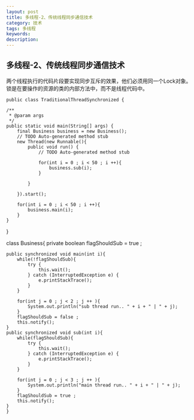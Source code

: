 ```yaml
---
layout: post
title: 多线程-2、传统线程同步通信技术
category: 技术
tags: 多线程
keywords: 
description: 
---
```


## 多线程-2、传统线程同步通信技术 ##

两个线程执行的代码片段要实现同步互斥的效果，他们必须用同一个Lock对象。锁是在要操作的资源的类的内部方法中，而不是线程代码中。

	
	public class TraditionalThreadSynchronized {

	/**
	 * @param args
	 */
	public static void main(String[] args) {
		final Business business = new Business();
 		// TODO Auto-generated method stub
		new Thread(new Runnable(){
			public void run() {
				// TODO Auto-generated method stub
				
				for(int i = 0 ; i < 50 ; i ++){
					business.sub(i);
				}
				
			}
			
		}).start();
		
		for(int i = 0 ; i < 50 ; i ++){
			business.main(i);
		}
	}

}


class Business{
	private boolean flagShouldSub = true ;
	
	public synchronized void main(int i){
		while(!flagShouldSub){
			try {
				this.wait();
			} catch (InterruptedException e) {
				e.printStackTrace();
			}
		}
		
		for(int j = 0 ; j < 2 ; j ++ ){
			System.out.println("sub thread run.. " + i + " | " + j);
		}
		flagShouldSub = false ;
		this.notify();
	}
	public synchronized void sub(int i){
		while(flagShouldSub){
			try {
				this.wait();
			} catch (InterruptedException e) {
				e.printStackTrace();
			}
		}
		
		for(int j = 0 ; j < 3 ; j ++ ){
			System.out.println("main thread run.. " + i + " | " + j);
		}
		flagShouldSub = true ;
		this.notify();
	}
	}
